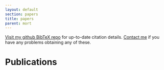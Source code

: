 ```yaml
---
layout: default
section: papers
title: papers
parent: mort
---
```


[Visit my github BibTeX repo][r] for up-to-date citation details.
[Contact me][e] if you have any problems obtaining any of these. 

[r]: http://github.com/mor1/rmm-bibs
[e]: mailto:richard.mortier@nottingham.ac.uk


Publications
============

<script type="text/javascript" src="{{ site.url_root }}js/papers.js"> </script>
